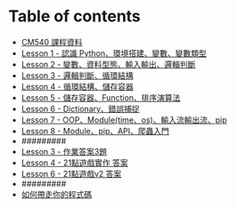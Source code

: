# Table of contents
* [CM540 課程資料](README.md)
* [Lesson 1 - 認識 Python、環境搭建、變數、變數類型](Lesson\_1.md)
* [Lesson 2 - 變數、資料型態、輸入輸出、邏輯判斷](Lesson\_2.md)
* [Lesson 3 - 邏輯判斷、循環結構](Lesson\_3.md)
* [Lesson 4 - 循環結構、儲存容器](Lesson\_4.md)
* [Lesson 5 - 儲存容器、Function、排序演算法](Lesson\_5.md)
* [Lesson 6 - Dictionary、錯誤捕捉](Lesson\_6.md)
* [Lesson 7 - OOP、Module(time、os)、輸入流輸出流、pip](Lesson\_7.md)
* [Lesson 8 - Module、pip、API、爬蟲入門](Lesson\_8.md)
* #########
* [Lesson 3 - 作業答案3題](Lesson\_3\_Homework.md)
* [Lesson 4 - 21點遊戲實作 答案](Lesson\_5\_Homework.md)
* [Lesson 6 - 21點遊戲v2 答案](Lesson\_6\_Homework.md)
* #########
* [如何帶走你的程式碼](HowToBringCode.md)